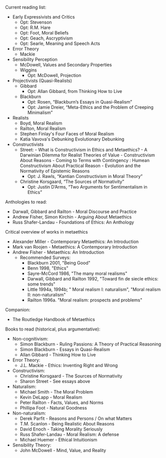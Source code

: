 Current reading list:
- Early Expressivists and Critics
    - Opt: Stevenson
    - Opt: R.M. Hare
    - Opt: Foot, Moral Beliefs
    - Opt: Geach, Ascryptivism
    - Opt: Searle, Meaning and Speech Acts
- Error Theory
    - Mackie
- Sensibility Perception
    - McDowell, Values and Secondary Properties
    - Wiggins
        - Opt: McDowell, Projection
- Projectivists (Quasi-Realists)
    - Gibbard
        - Opt: Allan Gibbard, from Thinking How to Live   
    - Blackburn
        - Opt: Rosen, “Blackburn’s Essays in Quasi-Realism” 
        - Opt: Jamie Dreier, “Meta-Ethics and the Problem of Creeping Minimalism”
- Realists
    - Boyd, Moral Realism
    - Railton, Moral Realism
    - Stephen Finlay's Four Faces of Moral Realism
    - Katia Vavova's Debunking Evolutionary Debunking
- Constructivists
    - Street:
            - What is Constructivism in Ethics and Metaethics?
            - A Darwinian Dilemma for Realist Theories of Value
            - Constructivism About Reasons
            - Coming to Terms with Contingency : Humean Constructivism About Practical Reason
            - Evolution and the Normativity of Epistemic Reasons
        - Opt: J. Rawls, “Kantian Constructivism in Moral Theory” 
    - Christine Korsgaard, “The Sources of Normativity” 
        - Opt: Justin D’Arms, “Two Arguments for Sentimentalism in Ethics”

Anthologies to read:
- Darwall, Gibbard and Railton - Moral Discourse and Practice
- Andrew Fisher, Simon Kirchin - Arguing About Metaethics
- Russ Shafer-Landau - Foundations of Ethics: An Anthology

Critical overview of works in metaethics
- Alexander Miller - Contemporary Metaethics: An Introduction
- Mark van Roojen - Metaethics: A Contemporary Introduction
- Andrew Fisher - Metaethics: An Introduction
    - Recommended Surveys:
        - Blackburn 2001, "Being Good"
        - Benn 1998, "Ethics"
        - Sayre-McCord 1986, "The many moral realisms"
        - Darwall, Gibbard and Railton 1992, "Toward fin de siecle ethics: some trends"
        - Little 1994a, 1994b; " Moral realism I: naturalism", "Moral realism II: non-naturalism"
        - Railton 1996a. "Moral realism: prospects and problems"

Companion:
- The Routledge Handbook of Metaethics

Books to read (historical, plus argumentative):
- Non-cognitivism:
    - Simon Blackburn - Ruling Passions: A Theory of Practical Reasoning
    - Simon Blackburn - Essays in Quasi-Realism
    - Allan Gibbard - Thinking How to Live
- Error Theory:
    - J.L. Mackie - Ethics: Inventing Right and Wrong
- Constructivism:
    - Christine Korsgaard - The Sources of Normativity
    - Sharon Street - See essays above
- Naturalism: 
    - Michael Smith - The Moral Problem
    - Kevin DeLapp - Moral Realism
    - Peter Railton - Facts, Values, and Norms
    - Phillipa Foot - Natural Goodness
- Non-naturalism:
    - Derek Parfit - Reasons and Persons / On what Matters
    - T.M. Scanlon - Being Realistic About Reasons
    - David Enoch - Taking Morality Seriously
    - Russ Shafer-Landau - Moral Realism: A defense
    - Michael Huemer - Ethical Intuitionism
- Sensibility Theory:
    - John McDowell - Mind, Value, and Reality